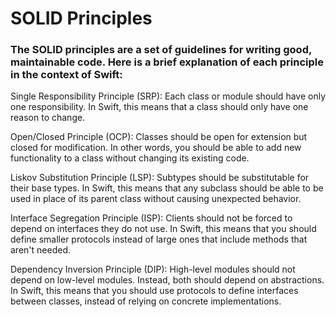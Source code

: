 # SOLID Principles

### The SOLID principles are a set of guidelines for writing good, maintainable code. Here is a brief explanation of each principle in the context of Swift:

Single Responsibility Principle (SRP): Each class or module should have only one responsibility. In Swift, this means that a class should only have one reason to change.

Open/Closed Principle (OCP): Classes should be open for extension but closed for modification. In other words, you should be able to add new functionality to a class without changing its existing code.

Liskov Substitution Principle (LSP): Subtypes should be substitutable for their base types. In Swift, this means that any subclass should be able to be used in place of its parent class without causing unexpected behavior.

Interface Segregation Principle (ISP): Clients should not be forced to depend on interfaces they do not use. In Swift, this means that you should define smaller protocols instead of large ones that include methods that aren't needed.

Dependency Inversion Principle (DIP): High-level modules should not depend on low-level modules. Instead, both should depend on abstractions. In Swift, this means that you should use protocols to define interfaces between classes, instead of relying on concrete implementations.

